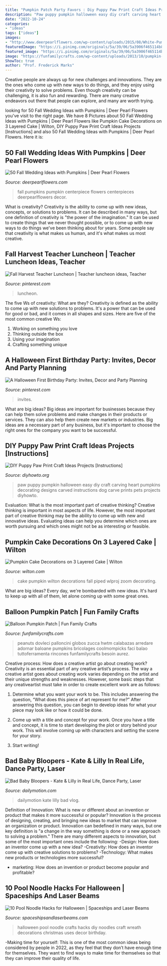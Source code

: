 ```yaml
---
title: "Pumpkin Patch Party Favors : Diy Puppy Paw Print Craft Ideas Projects [instructions]"
description: "Paw puppy pumpkin halloween easy diy craft carving heart pumpkins decorating designs carved instructions dog carve prints pets projects diyhowto"
date: "2022-10-24"
categories:
- "ideas"
tags: ["ideas"]
images:
- "http://www.deerpearlflowers.com/wp-content/uploads/2015/08/White-Pumpkin-Wedding-Centerpiece.jpg"
featuredImage: "https://i.pinimg.com/originals/5a/39/06/5a3906f465114b87512957ae5f105d69.jpg"
featured_image: "https://i.pinimg.com/originals/5a/39/06/5a3906f465114b87512957ae5f105d69.jpg"
image: "https://funfamilycrafts.com/wp-content/uploads/2013/10/pumpkin-balloons.jpg"
ShowToc: true
author: "Prof. Frederick Marks"
---
```



Creative people are always up for new challenges and innovations. They are the ones who come up with new ways to do things, and they enjoy using their creativity to solve problems. Even though creativity can be challenging, it is also fun and rewarding. There are many creative endeavors out there that people can explore, and many are worth trying.

	

		
looking for 50 Fall Wedding Ideas with Pumpkins | Deer Pearl Flowers you've visit to the right page. We have 8 Pictures about 50 Fall Wedding Ideas with Pumpkins | Deer Pearl Flowers like Pumpkin Cake Decorations on 3 Layered Cake | Wilton, DIY Puppy Paw Print Craft Ideas Projects [Instructions] and also 50 Fall Wedding Ideas with Pumpkins | Deer Pearl Flowers. Here it is:
		
    
## 50 Fall Wedding Ideas With Pumpkins | Deer Pearl Flowers

<img loading=lazy src="http://www.deerpearlflowers.com/wp-content/uploads/2015/08/White-Pumpkin-Wedding-Centerpiece.jpg" onerror="this.onerror=null;this.src='https://tse2.mm.bing.net/th?id=OIP.RamgosE3cC93geA9sj43GgHaLH&amp;pid=15.1';" alt="50 Fall Wedding Ideas with Pumpkins | Deer Pearl Flowers">

_Source: deerpearlflowers.com_

>fall pumpkins pumpkin centerpiece flowers centerpieces deerpearlflowers decor. 

	

What is creativity?
Creativity is the ability to come up with new ideas, concepts, or solutions to problems. It can be described in many ways, but one definition of creativity is "the power of the imagination." It can be used to create things that we never thought possible, or to come up with new ways to do things we've been thinking about for years. Some people say that creativity is what makes us human, and it's what makes us most creative.

    
## Fall Harvest Teacher Luncheon | Teacher Luncheon Ideas, Teacher

<img loading=lazy src="https://i.pinimg.com/736x/90/f1/48/90f148a7ba48b52ea4c505e3e8e20285--teacher-appreciation-fall-harvest.jpg" onerror="this.onerror=null;this.src='https://tse4.mm.bing.net/th?id=OIP.Nf0aWOllv6LYxLxO6Xr8vAHaJ3&amp;pid=15.1';" alt="Fall Harvest Teacher Luncheon | Teacher luncheon ideas, Teacher">

_Source: pinterest.com_

>luncheon. 

	

The five Ws of creativity: What are they?
Creativity is defined as the ability to come up with new solutions to problems. It's a power that can be used for good or bad, and it comes in all shapes and sizes. Here are five of the most common creative Ws: 
1. Working on something you love 
2. Thinking outside the box 
3. Using your imagination 
4. Crafting something unique 

    
## A Halloween First Birthday Party: Invites, Decor And Party Planning

<img loading=lazy src="https://i.pinimg.com/originals/5a/39/06/5a3906f465114b87512957ae5f105d69.jpg" onerror="this.onerror=null;this.src='https://tse2.mm.bing.net/th?id=OIP.hVSvdflvtVmvYYwWMDJ7pwHaKM&amp;pid=15.1';" alt="A Halloween First Birthday Party: Invites, Decor and Party Planning">

_Source: pinterest.com_

>invites. 

	

What are big ideas?
Big ideas are important for businesses because they can help them solve problems and make changes in their products or services. They can also help them create new markets or industries. Big ideas are a necessary part of any business, but it's important to choose the right ones for the company you want to be successful.

    
## DIY Puppy Paw Print Craft Ideas Projects [Instructions]

<img loading=lazy src="http://www.diyhowto.org/wp-content/uploads/DIYHowto-Puppy-Paw-Print-Craft-Ideas-04.jpg" onerror="this.onerror=null;this.src='https://tse2.mm.bing.net/th?id=OIP.A1fIK9OnJwUBpnsEu7JDQwHaGo&amp;pid=15.1';" alt="DIY Puppy Paw Print Craft Ideas Projects [Instructions]">

_Source: diyhowto.org_

>paw puppy pumpkin halloween easy diy craft carving heart pumpkins decorating designs carved instructions dog carve prints pets projects diyhowto. 

	

Evaluation: What is the most important part of creative thinking?
Creative thinking is important in most aspects of life. However, the most important part of creative thinking may be the ability to come up with new and innovative ideas. Evaluating ideas can help you determine which ones are worth pursuing and which ones might not be as interesting or feasible.

    
## Pumpkin Cake Decorations On 3 Layered Cake | Wilton

<img loading=lazy src="https://www.wilton.com/dw/image/v2/AAWA_PRD/on/demandware.static/-/Sites-wilton-project-master/default/dw4f56beb6/images/project/WLPROJ-9463/Pumpkin-Cake_2.jpg?sw=1440&amp;sh=750&amp;sm=fit" onerror="this.onerror=null;this.src='https://tse4.mm.bing.net/th?id=OIP.k8IDu7Y5XZkoqQHNIzIj4AHaHa&amp;pid=15.1';" alt="Pumpkin Cake Decorations on 3 Layered Cake | Wilton">

_Source: wilton.com_

>cake pumpkin wilton decorations fall piped wlproj zoom decorating. 

	

What are big ideas?
Every day, we're bombarded with new ideas. It's hard to keep up with all of them, let alone coming up with some great ones.

    
## Balloon Pumpkin Patch | Fun Family Crafts

<img loading=lazy src="https://funfamilycrafts.com/wp-content/uploads/2013/10/pumpkin-balloons.jpg" onerror="this.onerror=null;this.src='https://tse2.mm.bing.net/th?id=OIP.Emj3NTb6u3AQzQ17AYDBGwHaFj&amp;pid=15.1';" alt="Balloon Pumpkin Patch | Fun Family Crafts">

_Source: funfamilycrafts.com_

>peanuts dovleci palloncini globos zucca hwtm calabazas arredare adornar baloane pumpkins bricolages coolmompicks faci balao tuttoferramenta rincones funfamilycrafts besoin aurez. 

	

Creative process: How does a creative artist go about creating work?
Creativity is an essential part of any creative artist’s process. The way a creative artist goes about creating work varies depending on the artist and their unique strengths and weaknesses. However, some basic steps that any creativeartist must take in order to create excellent work are as follows:
1. Determine what you want your work to be. This includes answering the question, “What does this piece of art represent for me?” After answering this question, you can begin to develop ideas for what your piece may look like or how it could be done.

2. Come up with a title and concept for your work. Once you have a title and concept, it is time to start developing the plot or story behind your work. This will involve coming up with characters and setting the scene for your story.

3. Start writing!

    
## Bad Baby Bloopers - Kate &amp; Lilly In Real Life, Dance Party, Laser

<img loading=lazy src="https://s1.dmcdn.net/v/Lo_-A1TDbUKP38Kgh/526x297" onerror="this.onerror=null;this.src='https://tse1.mm.bing.net/th?id=OIP.34NhBQIq4FnU-Aj3i91PgQHaEL&amp;pid=15.1';" alt="Bad Baby Bloopers - Kate &amp; Lilly in Real Life, Dance Party, Laser">

_Source: dailymotion.com_

>dailymotion kate lilly bad vlog. 

	

Definition of Innovation: What is new or different about an invention or product that makes it more successful or popular?
Innovation is the process of designing, creating, and bringing new ideas to market that can improve an organization or product. Innovation can bedefined in many ways, but one key definition is "a change in the way something is done or a new approach to solving a problem." 
There are many different aspects to innovation, but some of the most important ones include the following: 
-Design: How does an inventor come up with a new idea? 
-Creativity: How does an inventor come up with creative solutions to problems? 
-Technology: What makes new products or technologies more successful? 
- marketing: How does an invention or product become popular and profitable?

    
## 10 Pool Noodle Hacks For Halloween | Spaceships And Laser Beams

<img loading=lazy src="http://spaceshipsandlaserbeams.com/wp-content/uploads/2015/09/halloween-pool-noodle-hacks-crafts.jpg" onerror="this.onerror=null;this.src='https://tse2.mm.bing.net/th?id=OIP.W84CxigN0hWohsHRKc9hjQHaLH&amp;pid=15.1';" alt="10 Pool Noodle Hacks for Halloween | Spaceships and Laser Beams">

_Source: spaceshipsandlaserbeams.com_

>halloween pool noodle crafts hacks diy noodles craft wreath decorations christmas uses decor birthday. 

	

-Making time for yourself: This is one of the most common ideas being considered by people in 2022, as they feel that they don’t have enough time for themselves. They want to find ways to make time for themselves so that they can improve their quality of life.

